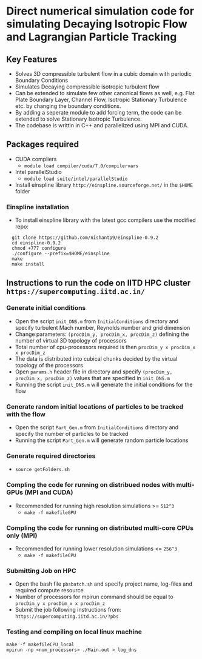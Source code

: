 # Direct numerical simulation code for simulating Decaying Isotropic Flow and Lagrangian Particle Tracking
## Key Features
* Solves 3D compressible turbulent flow in a cubic domain with periodic Boundary Conditions
* Simulates Decaying compressible isotropic turbulent flow
* Can be extended to simulate few other canonical flows as well, e.g. Flat Plate Boundary Layer, Channel Flow, Isotropic Stationary Turbulence etc. by changing the boundary conditions.
* By adding a seperate module to add forcing term, the code can be extended to solve Stationary Isotropic Turbulence.
* The codebase is writtin in C++ and parallelized using MPI and CUDA.

## Packages required
* CUDA compliers
  - `module load compiler/cuda/7.0/compilervars`
* Intel parallelStudio
  - `module load suite/intel/parallelStudio`
* Install einspline library `http://einspline.sourceforge.net/` in the `$HOME` folder

### Einspline installation
* To install einspline library with the latest gcc compilers use the modified repo:
```shell
  git clone https://github.com/nishantp9/einspline-0.9.2
  cd einspline-0.9.2
  chmod +777 configure
  ./configure --prefix=$HOME/einspline
  make
  make install
```

## Instructions to run the code on IITD HPC cluster `https://supercomputing.iitd.ac.in/`
### Generate initial conditions
* Open the script `init_DNS.m` from `InitialConditions` directory and specify turbulent Mach number, Reynolds number and grid dimension
* Change parameters: `(procDim_y, procDim_x, procDim_z)` defining the number of virtual 3D topology of processors
* Total number of cpu-processors required is then `procDim_y x procDim_x x procDim_z`
* The data is distributed into cubical chunks decided by the virtual topology of the processors
* Open `params.h` header file in <src> directory and specify `(procDim_y, procDim_x, procDim_z)` values that are specified in `init_DNS.m`
* Running the script `init_DNS.m` will generate the initial conditions for the flow

### Generate random initial locations of particles to be tracked with the flow
* Open the script `Part_Gen.m` from `InitialConditions` directory and specify the number of particles to be tracked
* Running the script `Part_Gen.m` will generate random particle locations

### Generate required directories
  - `source getFolders.sh`

### Compling the code for running on distribued nodes with multi-GPUs (MPI and CUDA)
* Recommended for running high resolution simulations >= `512^3`
  - `make -f makefileGPU`

### Compling the code for running on distributed multi-core CPUs only (MPI)
* Recommended for running lower resolution simulations <= `256^3`
  - `make -f makefileCPU`

### Submitting Job on HPC
* Open the bash file `pbsbatch.sh` and specify project name, log-files and required compute resource
* Number of processors for mpirun command should be equal to `procDim_y x procDim_x x procDim_z`
* Submit the job following instructions from: `https://supercomputing.iitd.ac.in/?pbs`
### Testing and compiling on local linux machine
```shell
make -f makefileCPU_local
mpirun -np <num_processors> ./Main.out > log_dns
```
